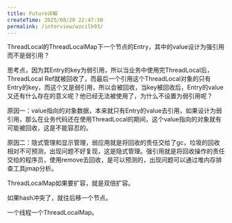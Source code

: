 ```yaml
---
title: Future详解
createTime: 2025/08/20 22:47:30
permalink: /interview/wzcilh93/
---
```




ThreadLocal的ThreadLocalMap下一个节点的Entry，其中的value设计为强引用而不是弱引用？

思考点，因为其Entry的key为弱引用，所以当业务中使用完ThreadLocal后，ThreadLocal Ref就被回收了，而最后一个引用这个ThreadLocal对象的只有Entry的key，而这个又是弱引用，所以会被回收，当key被回收后，Entry的value又还有什么存在的意义呢？他已经无法被使用了，为什么不设置为弱引用呢？

原因一：value指向的对象数据，本来就只有Entry的value去引用，如果设计为弱引用，那么在业务代码还在使用ThreadLocal的期间，这个value指向的对象就有可能被回收，这是不能容忍的。

原因二：隐式管理和显示管理，弱应用就是将回收的责任交给了gc，垃圾的回收相对不可预测，出现问题不好复现，这是隐式管理。强引用就是将回收操作的责任交给的程序员，使用remove去回收，是可以预测的，出现问题可以通过堆内存排查工具jmap分析。



ThreadLocalMap如果要扩容，就是双倍扩容。

如果hash冲突了，就往后移一个节点。

一个线程一个ThreadLocalMap。
